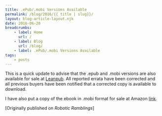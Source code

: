```yaml
---
title: .ePub/.mobi Versions Available
permalink: /blog/2016/{{ title | slug}}/
layout: blog-article-layout.njk
date: 2016-06-20
breadcrumbs:
    - label: Home
      url: /
    - label: Blog
      url: /blog/
    - label: .ePub/.mobi Versions Available
tags:
    - posts
---
```


This is a quick update to advise that the .epub and .mobi versions are also available for sale at [Leanpub](https://web.archive.org/web/20190414105622/https://leanpub.com/agitr_v1). All reported errata have been corrected and all previous buyers have been notified that a corrected copy is available to download.

I have also put a copy of the ebook in .mobi format for sale at Amazon [link](https://web.archive.org/web/20190414105622/https://www.amazon.com/Gentle-Introduction-Robotics-mBlock-mBot-ebook/dp/B01G17R38C/ref=sr_1_1?s=digital-text&ie=UTF8&qid=1466458121&sr=1-1&keywords=mbot).

<div class="center-text">

[Originally published on _Robotic Ramblings_]

</div>